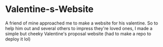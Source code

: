 # Valentine-s-Website
A friend of mine approached me to make a website for his valentine. So to help him out and several others to impress they're loved ones, I made a simple but cheeky Valentine's proposal website (had to make a repo to deploy it lol)
